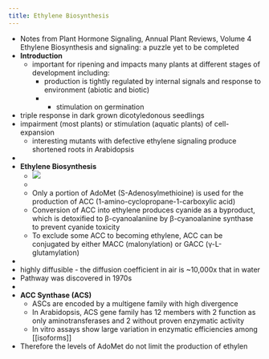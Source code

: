 ```yaml
---
title: Ethylene Biosynthesis
---
```


- Notes from Plant Hormone Signaling, Annual Plant Reviews, Volume 4
  Ethylene Biosynthesis and signaling: a puzzle yet to be completed
- **Introduction**
	- important for ripening and impacts many plants at different stages of development including:
		- production is tightly regulated by internal signals and response to environment (abiotic and biotic)
		- - stimulation on germination
- triple response in dark grown dicotyledonous seedlings
- impairment (most plants) or stimulation (aquatic plants) of cell-expansion
	- interesting mutants with defective ethylene signaling produce shortened roots in Arabidopsis
-
- **Ethylene Biosynthesis**
	- ![](https://firebasestorage.googleapis.com/v0/b/firescript-577a2.appspot.com/o/imgs%2Fapp%2FQualifying_Exam%2FwYusRINVsw.png?alt=media&token=90cdc72a-9128-4e97-9c25-9e5a108d3b8a)
	-
	- Only a portion of AdoMet (S-Adenosylmethioine) is used for the production of ACC (1-amino-cyclopropane-1-carboxylic acid)
	- Conversion of ACC into ethylene produces cyanide as a byproduct, which is detoxified to β-cyanoalaniine by β-cyanoalanine synthase to prevent cyanide toxicity
	- To exclude some ACC to becoming ethylene, ACC can be conjugated by either MACC (malonylation) or GACC (γ-L-glutamylation)
-
- highly diffusible - the diffusion coefficient in air is ~10,000x that in water
- Pathway was discovered in 1970s
-
- **ACC Synthase (ACS)**
	- ASCs are encoded by a multigene family with high divergence
	- In Arabidopsis, ACS gene family has 12 members with 2 function as only aminotransferases and 2 without proven enzymatic activity
	- In vitro assays show large variation in enzymatic efficiencies among [[isoforms]]
- Therefore the levels of AdoMet do not limit the production of ethylen